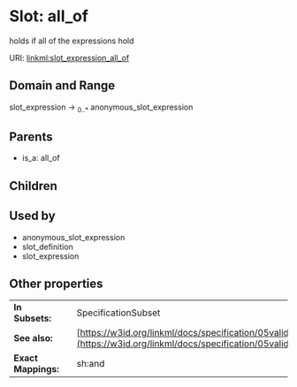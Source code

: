 
# Slot: all_of


holds if all of the expressions hold

URI: [linkml:slot_expression_all_of](https://w3id.org/linkml/slot_expression_all_of)


## Domain and Range

slot_expression &#8594;  <sub>0..\*</sub> anonymous_slot_expression

## Parents

 *  is_a: all_of

## Children


## Used by

 * anonymous_slot_expression
 * slot_definition
 * slot_expression

## Other properties

|  |  |  |
| --- | --- | --- |
| **In Subsets:** | | SpecificationSubset |
| **See also:** | | [https://w3id.org/linkml/docs/specification/05validation/#rules](https://w3id.org/linkml/docs/specification/05validation/#rules) |
| **Exact Mappings:** | | sh:and |

